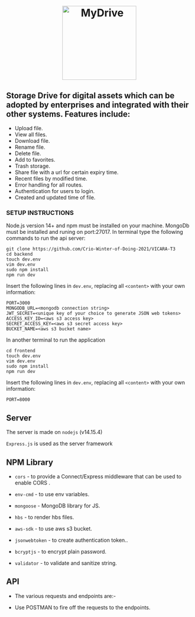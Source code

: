 <h1 align="center">
  <br>
  <img src="https://github.com/Crio-Winter-of-Doing-2021/VICARA-T3/tree/main/frontend/public/img/logo.png" alt="MyDrive" width="200">
</h1>

## Storage Drive for digital assets which can be adopted by enterprises and integrated with their other systems. Features include:

- Upload file.
- View all files.
- Download file.
- Rename file.
- Delete file.
- Add to favorites.
- Trash storage.
- Share file with a url for certain expiry time.
- Recent files by modified time.
- Error handling for all routes.
- Authentication for users to login.
- Created and updated time of file.

### SETUP INSTRUCTIONS

Node.js version 14+ and npm must be installed on your machine. MongoDb must be installed and runing on port:27017. In terminal type the following commands to run the api server:

```
git clone https://github.com/Crio-Winter-of-Doing-2021/VICARA-T3
cd backend
touch dev.env
vim dev.env
sudo npm install
npm run dev
```

Insert the following lines in `dev.env`, replacing all `<content>` with your own information:

```
PORT=3000
MONGODB_URL=<mongodb connection string>
JWT_SECRET=<unique key of your choice to generate JSON web tokens>
ACCESS_KEY_ID=<aws s3 access key>
SECRET_ACCESS_KEY=<aws s3 secret access key>
BUCKET_NAME=<aws s3 bucket name>
```

In another terminal to run the application

```
cd frontend
touch dev.env
vim dev.env
sudo npm install
npm run dev
```

Insert the following lines in `dev.env`, replacing all `<content>` with your own information:

```
PORT=8000
```

## Server

The server is made on `nodejs` (v14.15.4)

`Express.js` is used as the server framework

## NPM Library

- `cors` - to provide a Connect/Express middleware that can be used to enable CORS .

- `env-cmd` - to use env variables.

- `mongoose` - MongoDB library for JS.

- `hbs` - to render hbs files.

- `aws-sdk` - to use aws s3 bucket.

- `jsonwebtoken` - to create authentication token..

- `bcryptjs` - to encrypt plain password.

- `validator` - to validate and sanitize string.

## API

- The various requests and endpoints are:-

- Use POSTMAN to fire off the requests to the endpoints.
